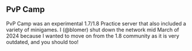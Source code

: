 ## PvP Camp

PvP Camp was an experimental 1.7/1.8 Practice server that also included a variety of minigames.
I (@blomer) shut down the network mid March of 2024 because I wanted to move on from the 1.8 community as it is very outdated, and you should too!
